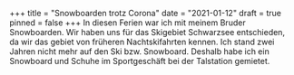 +++
title = "Snowboarden trotz Corona"
date = "2021-01-12"
draft = true
pinned = false
+++
In diesen Ferien war ich mit meinem Bruder Snowboarden. Wir haben uns für das Skigebiet Schwarzsee entschieden, da wir das gebiet von früheren Nachtskifahrten kennen. Ich stand zwei Jahren nicht mehr auf den Ski bzw. Snowboard. Deshalb habe ich ein Snowboard und Schuhe im Sportgeschäft bei der Talstation gemietet.